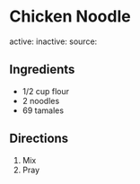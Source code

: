 # Chicken Noodle
active: 
inactive: 
source: 
## Ingredients
* 1/2 cup flour
* 2 noodles
* 69 tamales
## Directions
1. Mix
2. Pray
